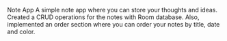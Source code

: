 Note App
A simple note app where you can store your thoughts and ideas. Created a CRUD operations for the notes with Room database. Also, implemented an order section where you can order your notes by title, date and color. 
